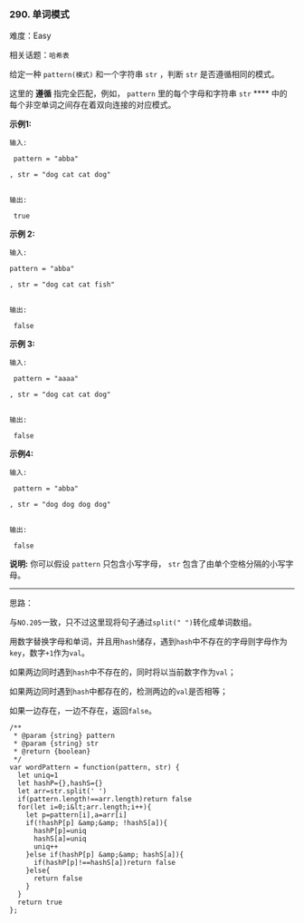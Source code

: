 ### 290. 单词模式

难度：Easy

相关话题：`哈希表`

给定一种  `pattern(模式)` 和一个字符串 `str` ，判断  `str`  是否遵循相同的模式。



这里的 **遵循** 指完全匹配，例如， `pattern` 里的每个字母和字符串 `str`  **** 中的每个非空单词之间存在着双向连接的对应模式。



 **示例1:** 





```
输入:

 pattern = "abba"

, str = "dog cat cat dog"


输出:

 true
```

 **示例 2:** 





```
输入:

pattern = "abba"

, str = "dog cat cat fish"


输出:

 false
```

 **示例 3:** 





```
输入:

 pattern = "aaaa"

, str = "dog cat cat dog"


输出:

 false
```

 **示例4:** 





```
输入:

 pattern = "abba"

, str = "dog dog dog dog"


输出:

 false
```

 **说明:** 
你可以假设 `pattern` 只包含小写字母， `str` 包含了由单个空格分隔的小写字母。 




-----

思路：

与`NO.205`一致，只不过这里现将句子通过`split(" ")`转化成单词数组。

用数字替换字母和单词，并且用`hash`储存，遇到`hash`中不存在的字母则字母作为`key`，数字`+1`作为`val`。

如果两边同时遇到`hash`中不存在的，同时将以当前数字作为`val`；

如果两边同时遇到`hash`中都存在的，检测两边的`val`是否相等；

如果一边存在，一边不存在，返回`false`。


```
/**
 * @param {string} pattern
 * @param {string} str
 * @return {boolean}
 */
var wordPattern = function(pattern, str) {
  let uniq=1
  let hashP={},hashS={}
  let arr=str.split(' ')
  if(pattern.length!==arr.length)return false
  for(let i=0;i&lt;arr.length;i++){
    let p=pattern[i],a=arr[i]
    if(!hashP[p] &amp;&amp; !hashS[a]){
      hashP[p]=uniq
      hashS[a]=uniq
      uniq++
    }else if(hashP[p] &amp;&amp; hashS[a]){
      if(hashP[p]!==hashS[a])return false
    }else{
      return false
    }
  }
  return true
};



```
